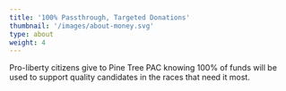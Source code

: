 ```yaml
---
title: '100% Passthrough, Targeted Donations'
thumbnail: '/images/about-money.svg'
type: about
weight: 4
---
```


Pro-liberty citizens give to Pine Tree PAC knowing 100% of funds will be used to support quality candidates in the races that need it most.